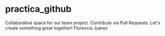 # practica_github
Collaborative space for our team project. Contribute via Pull Requests. Let's create something great together!
Florencia Juárez